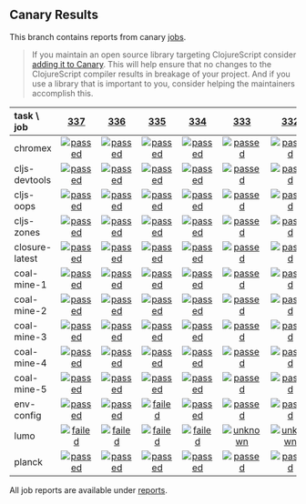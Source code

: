 ## Canary Results

This branch contains reports from canary [jobs](https://github.com/cljs-oss/canary/tree/jobs).

> If you maintain an open source library targeting ClojureScript consider [adding it to Canary](https://github.com/cljs-oss/canary/tree/master#how-to-participate). This will help ensure that no changes to the ClojureScript compiler results in breakage of your project. And if you use a library that is important to you, consider helping the maintainers accomplish this.

[//]: # (begin_overview_table)

| task \ job | <a href="reports/2018/04/03/job-000337-1.10.263-9c1c727" title="job #337 finished on 2018-04-03">337</a> | <a href="reports/2018/04/02/job-000336-1.10.263-9c1c727" title="job #336 finished on 2018-04-02">336</a> | <a href="reports/2018/04/01/job-000335-1.10.263-9c1c727" title="job #335 finished on 2018-04-01">335</a> | <a href="reports/2018/03/31/job-000334-1.10.263-9c1c727" title="job #334 finished on 2018-03-31">334</a> | <a href="reports/2018/03/30/job-000333-1.10.263-9c1c727" title="job #333 finished on 2018-03-30">333</a> | <a href="reports/2018/03/29/job-000332-1.10.248-574abb6" title="job #332 finished on 2018-03-29">332</a> | <a href="reports/2018/03/28/job-000331-1.10.244-875c42a" title="job #331 finished on 2018-03-28">331</a> | <a href="reports/2018/03/28/job-000330-1.10.244-875c42a" title="job #330 finished on 2018-03-28">330</a> | <a href="reports/2018/03/27/job-000328-1.10.242-9efb91b" title="job #328 finished on 2018-03-27">328</a> | <a href="reports/2018/03/26/job-000325-1.10.241-39609cb" title="job #325 finished on 2018-03-26">325</a> |
| :--- | :---: | :---: | :---: | :---: | :---: | :---: | :---: | :---: | :---: | :---: |
| chromex | <a href="reports/2018/04/03/job-000337-1.10.263-9c1c727#-chromex"><img title="passed" src="http://box.binaryage.com/s-passed.svg"><a> | <a href="reports/2018/04/02/job-000336-1.10.263-9c1c727#-chromex"><img title="passed" src="http://box.binaryage.com/s-passed.svg"><a> | <a href="reports/2018/04/01/job-000335-1.10.263-9c1c727#-chromex"><img title="passed" src="http://box.binaryage.com/s-passed.svg"><a> | <a href="reports/2018/03/31/job-000334-1.10.263-9c1c727#-chromex"><img title="passed" src="http://box.binaryage.com/s-passed.svg"><a> | <a href="reports/2018/03/30/job-000333-1.10.263-9c1c727#-chromex"><img title="passed" src="http://box.binaryage.com/s-passed.svg"><a> | <a href="reports/2018/03/29/job-000332-1.10.248-574abb6#-chromex"><img title="passed" src="http://box.binaryage.com/s-passed.svg"><a> | <a href="reports/2018/03/28/job-000331-1.10.244-875c42a#-chromex"><img title="passed" src="http://box.binaryage.com/s-passed.svg"><a> | <a href="reports/2018/03/28/job-000330-1.10.244-875c42a#-chromex"><img title="passed" src="http://box.binaryage.com/s-passed.svg"><a> | <a href="reports/2018/03/27/job-000328-1.10.242-9efb91b#-chromex"><img title="passed" src="http://box.binaryage.com/s-passed.svg"><a> | <a href="reports/2018/03/26/job-000325-1.10.241-39609cb#-chromex"><img title="passed" src="http://box.binaryage.com/s-passed.svg"><a> |
| cljs-devtools | <a href="reports/2018/04/03/job-000337-1.10.263-9c1c727#-cljs-devtools"><img title="passed" src="http://box.binaryage.com/s-passed.svg"><a> | <a href="reports/2018/04/02/job-000336-1.10.263-9c1c727#-cljs-devtools"><img title="passed" src="http://box.binaryage.com/s-passed.svg"><a> | <a href="reports/2018/04/01/job-000335-1.10.263-9c1c727#-cljs-devtools"><img title="passed" src="http://box.binaryage.com/s-passed.svg"><a> | <a href="reports/2018/03/31/job-000334-1.10.263-9c1c727#-cljs-devtools"><img title="passed" src="http://box.binaryage.com/s-passed.svg"><a> | <a href="reports/2018/03/30/job-000333-1.10.263-9c1c727#-cljs-devtools"><img title="passed" src="http://box.binaryage.com/s-passed.svg"><a> | <a href="reports/2018/03/29/job-000332-1.10.248-574abb6#-cljs-devtools"><img title="passed" src="http://box.binaryage.com/s-passed.svg"><a> | <a href="reports/2018/03/28/job-000331-1.10.244-875c42a#-cljs-devtools"><img title="passed" src="http://box.binaryage.com/s-passed.svg"><a> | <a href="reports/2018/03/28/job-000330-1.10.244-875c42a#-cljs-devtools"><img title="passed" src="http://box.binaryage.com/s-passed.svg"><a> | <a href="reports/2018/03/27/job-000328-1.10.242-9efb91b#-cljs-devtools"><img title="passed" src="http://box.binaryage.com/s-passed.svg"><a> | <a href="reports/2018/03/26/job-000325-1.10.241-39609cb#-cljs-devtools"><img title="disabled" src="http://box.binaryage.com/s-disabled.svg"><a> |
| cljs-oops | <a href="reports/2018/04/03/job-000337-1.10.263-9c1c727#-cljs-oops"><img title="passed" src="http://box.binaryage.com/s-passed.svg"><a> | <a href="reports/2018/04/02/job-000336-1.10.263-9c1c727#-cljs-oops"><img title="passed" src="http://box.binaryage.com/s-passed.svg"><a> | <a href="reports/2018/04/01/job-000335-1.10.263-9c1c727#-cljs-oops"><img title="passed" src="http://box.binaryage.com/s-passed.svg"><a> | <a href="reports/2018/03/31/job-000334-1.10.263-9c1c727#-cljs-oops"><img title="passed" src="http://box.binaryage.com/s-passed.svg"><a> | <a href="reports/2018/03/30/job-000333-1.10.263-9c1c727#-cljs-oops"><img title="passed" src="http://box.binaryage.com/s-passed.svg"><a> | <a href="reports/2018/03/29/job-000332-1.10.248-574abb6#-cljs-oops"><img title="passed" src="http://box.binaryage.com/s-passed.svg"><a> | <a href="reports/2018/03/28/job-000331-1.10.244-875c42a#-cljs-oops"><img title="passed" src="http://box.binaryage.com/s-passed.svg"><a> | <a href="reports/2018/03/28/job-000330-1.10.244-875c42a#-cljs-oops"><img title="passed" src="http://box.binaryage.com/s-passed.svg"><a> | <a href="reports/2018/03/27/job-000328-1.10.242-9efb91b#-cljs-oops"><img title="passed" src="http://box.binaryage.com/s-passed.svg"><a> | <a href="reports/2018/03/26/job-000325-1.10.241-39609cb#-cljs-oops"><img title="disabled" src="http://box.binaryage.com/s-disabled.svg"><a> |
| cljs-zones | <a href="reports/2018/04/03/job-000337-1.10.263-9c1c727#-cljs-zones"><img title="passed" src="http://box.binaryage.com/s-passed.svg"><a> | <a href="reports/2018/04/02/job-000336-1.10.263-9c1c727#-cljs-zones"><img title="passed" src="http://box.binaryage.com/s-passed.svg"><a> | <a href="reports/2018/04/01/job-000335-1.10.263-9c1c727#-cljs-zones"><img title="passed" src="http://box.binaryage.com/s-passed.svg"><a> | <a href="reports/2018/03/31/job-000334-1.10.263-9c1c727#-cljs-zones"><img title="passed" src="http://box.binaryage.com/s-passed.svg"><a> | <a href="reports/2018/03/30/job-000333-1.10.263-9c1c727#-cljs-zones"><img title="passed" src="http://box.binaryage.com/s-passed.svg"><a> | <a href="reports/2018/03/29/job-000332-1.10.248-574abb6#-cljs-zones"><img title="passed" src="http://box.binaryage.com/s-passed.svg"><a> | <a href="reports/2018/03/28/job-000331-1.10.244-875c42a#-cljs-zones"><img title="passed" src="http://box.binaryage.com/s-passed.svg"><a> | <a href="reports/2018/03/28/job-000330-1.10.244-875c42a#-cljs-zones"><img title="passed" src="http://box.binaryage.com/s-passed.svg"><a> | <a href="reports/2018/03/27/job-000328-1.10.242-9efb91b#-cljs-zones"><img title="passed" src="http://box.binaryage.com/s-passed.svg"><a> | <a href="reports/2018/03/26/job-000325-1.10.241-39609cb#-cljs-zones"><img title="disabled" src="http://box.binaryage.com/s-disabled.svg"><a> |
| closure-latest | <a href="reports/2018/04/03/job-000337-1.10.263-9c1c727#-closure-latest"><img title="passed" src="http://box.binaryage.com/s-passed.svg"><a> | <a href="reports/2018/04/02/job-000336-1.10.263-9c1c727#-closure-latest"><img title="passed" src="http://box.binaryage.com/s-passed.svg"><a> | <a href="reports/2018/04/01/job-000335-1.10.263-9c1c727#-closure-latest"><img title="passed" src="http://box.binaryage.com/s-passed.svg"><a> | <a href="reports/2018/03/31/job-000334-1.10.263-9c1c727#-closure-latest"><img title="passed" src="http://box.binaryage.com/s-passed.svg"><a> | <a href="reports/2018/03/30/job-000333-1.10.263-9c1c727#-closure-latest"><img title="passed" src="http://box.binaryage.com/s-passed.svg"><a> | <a href="reports/2018/03/29/job-000332-1.10.248-574abb6#-closure-latest"><img title="passed" src="http://box.binaryage.com/s-passed.svg"><a> | <a href="reports/2018/03/28/job-000331-1.10.244-875c42a#-closure-latest"><img title="passed" src="http://box.binaryage.com/s-passed.svg"><a> | <a href="reports/2018/03/28/job-000330-1.10.244-875c42a#-closure-latest"><img title="passed" src="http://box.binaryage.com/s-passed.svg"><a> | <a href="reports/2018/03/27/job-000328-1.10.242-9efb91b#-closure-latest"><img title="passed" src="http://box.binaryage.com/s-passed.svg"><a> | <a href="reports/2018/03/26/job-000325-1.10.241-39609cb#-closure-latest"><img title="disabled" src="http://box.binaryage.com/s-disabled.svg"><a> |
| coal-mine-1 | <a href="reports/2018/04/03/job-000337-1.10.263-9c1c727#-coal-mine-1"><img title="passed" src="http://box.binaryage.com/s-passed.svg"><a> | <a href="reports/2018/04/02/job-000336-1.10.263-9c1c727#-coal-mine-1"><img title="passed" src="http://box.binaryage.com/s-passed.svg"><a> | <a href="reports/2018/04/01/job-000335-1.10.263-9c1c727#-coal-mine-1"><img title="passed" src="http://box.binaryage.com/s-passed.svg"><a> | <a href="reports/2018/03/31/job-000334-1.10.263-9c1c727#-coal-mine-1"><img title="passed" src="http://box.binaryage.com/s-passed.svg"><a> | <a href="reports/2018/03/30/job-000333-1.10.263-9c1c727#-coal-mine-1"><img title="passed" src="http://box.binaryage.com/s-passed.svg"><a> | <a href="reports/2018/03/29/job-000332-1.10.248-574abb6#-coal-mine-1"><img title="passed" src="http://box.binaryage.com/s-passed.svg"><a> | <a href="reports/2018/03/28/job-000331-1.10.244-875c42a#-coal-mine-1"><img title="passed" src="http://box.binaryage.com/s-passed.svg"><a> | <a href="reports/2018/03/28/job-000330-1.10.244-875c42a#-coal-mine-1"><img title="passed" src="http://box.binaryage.com/s-passed.svg"><a> | <a href="reports/2018/03/27/job-000328-1.10.242-9efb91b#-coal-mine-1"><img title="passed" src="http://box.binaryage.com/s-passed.svg"><a> | <a href="reports/2018/03/26/job-000325-1.10.241-39609cb#-coal-mine-1"><img title="disabled" src="http://box.binaryage.com/s-disabled.svg"><a> |
| coal-mine-2 | <a href="reports/2018/04/03/job-000337-1.10.263-9c1c727#-coal-mine-2"><img title="passed" src="http://box.binaryage.com/s-passed.svg"><a> | <a href="reports/2018/04/02/job-000336-1.10.263-9c1c727#-coal-mine-2"><img title="passed" src="http://box.binaryage.com/s-passed.svg"><a> | <a href="reports/2018/04/01/job-000335-1.10.263-9c1c727#-coal-mine-2"><img title="passed" src="http://box.binaryage.com/s-passed.svg"><a> | <a href="reports/2018/03/31/job-000334-1.10.263-9c1c727#-coal-mine-2"><img title="passed" src="http://box.binaryage.com/s-passed.svg"><a> | <a href="reports/2018/03/30/job-000333-1.10.263-9c1c727#-coal-mine-2"><img title="passed" src="http://box.binaryage.com/s-passed.svg"><a> | <a href="reports/2018/03/29/job-000332-1.10.248-574abb6#-coal-mine-2"><img title="passed" src="http://box.binaryage.com/s-passed.svg"><a> | <a href="reports/2018/03/28/job-000331-1.10.244-875c42a#-coal-mine-2"><img title="passed" src="http://box.binaryage.com/s-passed.svg"><a> | <a href="reports/2018/03/28/job-000330-1.10.244-875c42a#-coal-mine-2"><img title="passed" src="http://box.binaryage.com/s-passed.svg"><a> | <a href="reports/2018/03/27/job-000328-1.10.242-9efb91b#-coal-mine-2"><img title="passed" src="http://box.binaryage.com/s-passed.svg"><a> | <a href="reports/2018/03/26/job-000325-1.10.241-39609cb#-coal-mine-2"><img title="disabled" src="http://box.binaryage.com/s-disabled.svg"><a> |
| coal-mine-3 | <a href="reports/2018/04/03/job-000337-1.10.263-9c1c727#-coal-mine-3"><img title="passed" src="http://box.binaryage.com/s-passed.svg"><a> | <a href="reports/2018/04/02/job-000336-1.10.263-9c1c727#-coal-mine-3"><img title="passed" src="http://box.binaryage.com/s-passed.svg"><a> | <a href="reports/2018/04/01/job-000335-1.10.263-9c1c727#-coal-mine-3"><img title="passed" src="http://box.binaryage.com/s-passed.svg"><a> | <a href="reports/2018/03/31/job-000334-1.10.263-9c1c727#-coal-mine-3"><img title="passed" src="http://box.binaryage.com/s-passed.svg"><a> | <a href="reports/2018/03/30/job-000333-1.10.263-9c1c727#-coal-mine-3"><img title="passed" src="http://box.binaryage.com/s-passed.svg"><a> | <a href="reports/2018/03/29/job-000332-1.10.248-574abb6#-coal-mine-3"><img title="passed" src="http://box.binaryage.com/s-passed.svg"><a> | <a href="reports/2018/03/28/job-000331-1.10.244-875c42a#-coal-mine-3"><img title="passed" src="http://box.binaryage.com/s-passed.svg"><a> | <a href="reports/2018/03/28/job-000330-1.10.244-875c42a#-coal-mine-3"><img title="passed" src="http://box.binaryage.com/s-passed.svg"><a> | <a href="reports/2018/03/27/job-000328-1.10.242-9efb91b#-coal-mine-3"><img title="passed" src="http://box.binaryage.com/s-passed.svg"><a> | <a href="reports/2018/03/26/job-000325-1.10.241-39609cb#-coal-mine-3"><img title="disabled" src="http://box.binaryage.com/s-disabled.svg"><a> |
| coal-mine-4 | <a href="reports/2018/04/03/job-000337-1.10.263-9c1c727#-coal-mine-4"><img title="passed" src="http://box.binaryage.com/s-passed.svg"><a> | <a href="reports/2018/04/02/job-000336-1.10.263-9c1c727#-coal-mine-4"><img title="passed" src="http://box.binaryage.com/s-passed.svg"><a> | <a href="reports/2018/04/01/job-000335-1.10.263-9c1c727#-coal-mine-4"><img title="passed" src="http://box.binaryage.com/s-passed.svg"><a> | <a href="reports/2018/03/31/job-000334-1.10.263-9c1c727#-coal-mine-4"><img title="passed" src="http://box.binaryage.com/s-passed.svg"><a> | <a href="reports/2018/03/30/job-000333-1.10.263-9c1c727#-coal-mine-4"><img title="passed" src="http://box.binaryage.com/s-passed.svg"><a> | <a href="reports/2018/03/29/job-000332-1.10.248-574abb6#-coal-mine-4"><img title="passed" src="http://box.binaryage.com/s-passed.svg"><a> | <a href="reports/2018/03/28/job-000331-1.10.244-875c42a#-coal-mine-4"><img title="passed" src="http://box.binaryage.com/s-passed.svg"><a> | <a href="reports/2018/03/28/job-000330-1.10.244-875c42a#-coal-mine-4"><img title="passed" src="http://box.binaryage.com/s-passed.svg"><a> | <a href="reports/2018/03/27/job-000328-1.10.242-9efb91b#-coal-mine-4"><img title="passed" src="http://box.binaryage.com/s-passed.svg"><a> | <a href="reports/2018/03/26/job-000325-1.10.241-39609cb#-coal-mine-4"><img title="disabled" src="http://box.binaryage.com/s-disabled.svg"><a> |
| coal-mine-5 | <a href="reports/2018/04/03/job-000337-1.10.263-9c1c727#-coal-mine-5"><img title="passed" src="http://box.binaryage.com/s-passed.svg"><a> | <a href="reports/2018/04/02/job-000336-1.10.263-9c1c727#-coal-mine-5"><img title="passed" src="http://box.binaryage.com/s-passed.svg"><a> | <a href="reports/2018/04/01/job-000335-1.10.263-9c1c727#-coal-mine-5"><img title="passed" src="http://box.binaryage.com/s-passed.svg"><a> | <a href="reports/2018/03/31/job-000334-1.10.263-9c1c727#-coal-mine-5"><img title="passed" src="http://box.binaryage.com/s-passed.svg"><a> | <a href="reports/2018/03/30/job-000333-1.10.263-9c1c727#-coal-mine-5"><img title="passed" src="http://box.binaryage.com/s-passed.svg"><a> | <a href="reports/2018/03/29/job-000332-1.10.248-574abb6#-coal-mine-5"><img title="passed" src="http://box.binaryage.com/s-passed.svg"><a> | <a href="reports/2018/03/28/job-000331-1.10.244-875c42a#-coal-mine-5"><img title="passed" src="http://box.binaryage.com/s-passed.svg"><a> | <a href="reports/2018/03/28/job-000330-1.10.244-875c42a#-coal-mine-5"><img title="passed" src="http://box.binaryage.com/s-passed.svg"><a> | <a href="reports/2018/03/27/job-000328-1.10.242-9efb91b#-coal-mine-5"><img title="passed" src="http://box.binaryage.com/s-passed.svg"><a> | <a href="reports/2018/03/26/job-000325-1.10.241-39609cb#-coal-mine-5"><img title="disabled" src="http://box.binaryage.com/s-disabled.svg"><a> |
| env-config | <a href="reports/2018/04/03/job-000337-1.10.263-9c1c727#-env-config"><img title="passed" src="http://box.binaryage.com/s-passed.svg"><a> | <a href="reports/2018/04/02/job-000336-1.10.263-9c1c727#-env-config"><img title="passed" src="http://box.binaryage.com/s-passed.svg"><a> | <a href="reports/2018/04/01/job-000335-1.10.263-9c1c727#-env-config"><img title="failed" src="http://box.binaryage.com/s-failed.svg"><a> | <a href="reports/2018/03/31/job-000334-1.10.263-9c1c727#-env-config"><img title="passed" src="http://box.binaryage.com/s-passed.svg"><a> | <a href="reports/2018/03/30/job-000333-1.10.263-9c1c727#-env-config"><img title="passed" src="http://box.binaryage.com/s-passed.svg"><a> | <a href="reports/2018/03/29/job-000332-1.10.248-574abb6#-env-config"><img title="passed" src="http://box.binaryage.com/s-passed.svg"><a> | <a href="reports/2018/03/28/job-000331-1.10.244-875c42a#-env-config"><img title="passed" src="http://box.binaryage.com/s-passed.svg"><a> | <a href="reports/2018/03/28/job-000330-1.10.244-875c42a#-env-config"><img title="passed" src="http://box.binaryage.com/s-passed.svg"><a> | <a href="reports/2018/03/27/job-000328-1.10.242-9efb91b#-env-config"><img title="passed" src="http://box.binaryage.com/s-passed.svg"><a> | <a href="reports/2018/03/26/job-000325-1.10.241-39609cb#-env-config"><img title="disabled" src="http://box.binaryage.com/s-disabled.svg"><a> |
| lumo | <a href="reports/2018/04/03/job-000337-1.10.263-9c1c727#-lumo"><img title="failed" src="http://box.binaryage.com/s-failed.svg"><a> | <a href="reports/2018/04/02/job-000336-1.10.263-9c1c727#-lumo"><img title="failed" src="http://box.binaryage.com/s-failed.svg"><a> | <a href="reports/2018/04/01/job-000335-1.10.263-9c1c727#-lumo"><img title="failed" src="http://box.binaryage.com/s-failed.svg"><a> | <a href="reports/2018/03/31/job-000334-1.10.263-9c1c727#-lumo"><img title="failed" src="http://box.binaryage.com/s-failed.svg"><a> | <a href="reports/2018/03/30/job-000333-1.10.263-9c1c727#-lumo"><img title="unknown" src="http://box.binaryage.com/s-unknown.svg"><a> | <a href="reports/2018/03/29/job-000332-1.10.248-574abb6#-lumo"><img title="unknown" src="http://box.binaryage.com/s-unknown.svg"><a> | <a href="reports/2018/03/28/job-000331-1.10.244-875c42a#-lumo"><img title="failed" src="http://box.binaryage.com/s-failed.svg"><a> | <a href="reports/2018/03/28/job-000330-1.10.244-875c42a#-lumo"><img title="failed" src="http://box.binaryage.com/s-failed.svg"><a> | <a href="reports/2018/03/27/job-000328-1.10.242-9efb91b#-lumo"><img title="failed" src="http://box.binaryage.com/s-failed.svg"><a> | <a href="reports/2018/03/26/job-000325-1.10.241-39609cb#-lumo"><img title="disabled" src="http://box.binaryage.com/s-disabled.svg"><a> |
| planck | <a href="reports/2018/04/03/job-000337-1.10.263-9c1c727#-planck"><img title="passed" src="http://box.binaryage.com/s-passed.svg"><a> | <a href="reports/2018/04/02/job-000336-1.10.263-9c1c727#-planck"><img title="passed" src="http://box.binaryage.com/s-passed.svg"><a> | <a href="reports/2018/04/01/job-000335-1.10.263-9c1c727#-planck"><img title="passed" src="http://box.binaryage.com/s-passed.svg"><a> | <a href="reports/2018/03/31/job-000334-1.10.263-9c1c727#-planck"><img title="passed" src="http://box.binaryage.com/s-passed.svg"><a> | <a href="reports/2018/03/30/job-000333-1.10.263-9c1c727#-planck"><img title="passed" src="http://box.binaryage.com/s-passed.svg"><a> | <a href="reports/2018/03/29/job-000332-1.10.248-574abb6#-planck"><img title="passed" src="http://box.binaryage.com/s-passed.svg"><a> | <a href="reports/2018/03/28/job-000331-1.10.244-875c42a#-planck"><img title="passed" src="http://box.binaryage.com/s-passed.svg"><a> | <a href="reports/2018/03/28/job-000330-1.10.244-875c42a#-planck"><img title="passed" src="http://box.binaryage.com/s-passed.svg"><a> | <a href="reports/2018/03/27/job-000328-1.10.242-9efb91b#-planck"><img title="passed" src="http://box.binaryage.com/s-passed.svg"><a> | <a href="reports/2018/03/26/job-000325-1.10.241-39609cb#-planck"><img title="disabled" src="http://box.binaryage.com/s-disabled.svg"><a> |

[//]: # (end_overview_table)

All job reports are available under [reports](reports).
